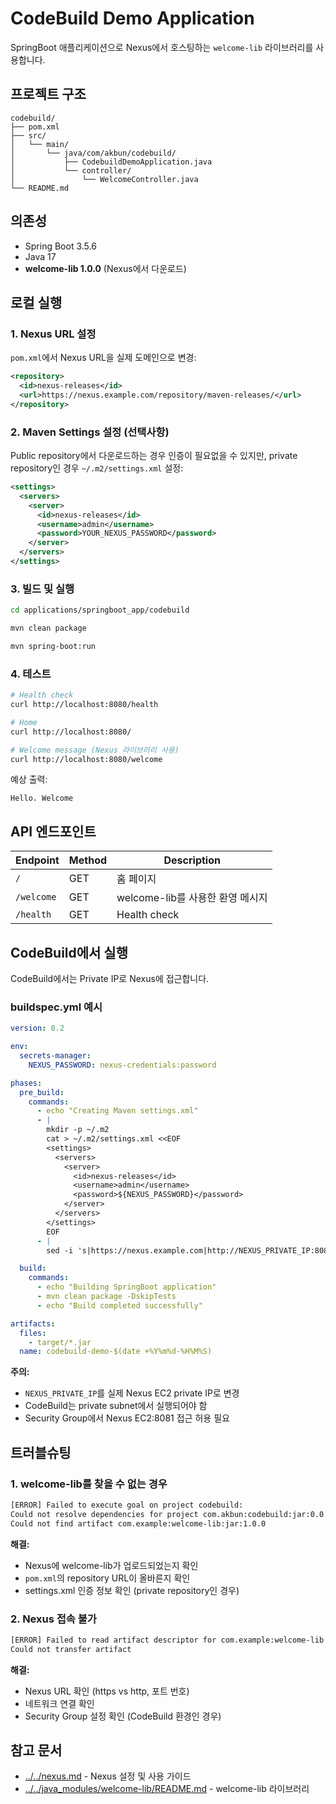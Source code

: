 # CodeBuild Demo Application

SpringBoot 애플리케이션으로 Nexus에서 호스팅하는 `welcome-lib` 라이브러리를 사용합니다.

## 프로젝트 구조

```
codebuild/
├── pom.xml
├── src/
│   └── main/
│       └── java/com/akbun/codebuild/
│           ├── CodebuildDemoApplication.java
│           └── controller/
│               └── WelcomeController.java
└── README.md
```

## 의존성

- Spring Boot 3.5.6
- Java 17
- **welcome-lib 1.0.0** (Nexus에서 다운로드)

## 로컬 실행

### 1. Nexus URL 설정

`pom.xml`에서 Nexus URL을 실제 도메인으로 변경:

```xml
<repository>
  <id>nexus-releases</id>
  <url>https://nexus.example.com/repository/maven-releases/</url>
</repository>
```

### 2. Maven Settings 설정 (선택사항)

Public repository에서 다운로드하는 경우 인증이 필요없을 수 있지만, private repository인 경우 `~/.m2/settings.xml` 설정:

```xml
<settings>
  <servers>
    <server>
      <id>nexus-releases</id>
      <username>admin</username>
      <password>YOUR_NEXUS_PASSWORD</password>
    </server>
  </servers>
</settings>
```

### 3. 빌드 및 실행

```bash
cd applications/springboot_app/codebuild

mvn clean package

mvn spring-boot:run
```

### 4. 테스트

```bash
# Health check
curl http://localhost:8080/health

# Home
curl http://localhost:8080/

# Welcome message (Nexus 라이브러리 사용)
curl http://localhost:8080/welcome
```

예상 출력:
```
Hello. Welcome
```

## API 엔드포인트

| Endpoint | Method | Description |
|----------|--------|-------------|
| `/` | GET | 홈 페이지 |
| `/welcome` | GET | welcome-lib를 사용한 환영 메시지 |
| `/health` | GET | Health check |

## CodeBuild에서 실행

CodeBuild에서는 Private IP로 Nexus에 접근합니다.

### buildspec.yml 예시

```yaml
version: 0.2

env:
  secrets-manager:
    NEXUS_PASSWORD: nexus-credentials:password

phases:
  pre_build:
    commands:
      - echo "Creating Maven settings.xml"
      - |
        mkdir -p ~/.m2
        cat > ~/.m2/settings.xml <<EOF
        <settings>
          <servers>
            <server>
              <id>nexus-releases</id>
              <username>admin</username>
              <password>${NEXUS_PASSWORD}</password>
            </server>
          </servers>
        </settings>
        EOF
      - |
        sed -i 's|https://nexus.example.com|http://NEXUS_PRIVATE_IP:8081|g' pom.xml

  build:
    commands:
      - echo "Building SpringBoot application"
      - mvn clean package -DskipTests
      - echo "Build completed successfully"

artifacts:
  files:
    - target/*.jar
  name: codebuild-demo-$(date +%Y%m%d-%H%M%S)
```

**주의:**
- `NEXUS_PRIVATE_IP`를 실제 Nexus EC2 private IP로 변경
- CodeBuild는 private subnet에서 실행되어야 함
- Security Group에서 Nexus EC2:8081 접근 허용 필요

## 트러블슈팅

### 1. welcome-lib를 찾을 수 없는 경우

```bash
[ERROR] Failed to execute goal on project codebuild:
Could not resolve dependencies for project com.akbun:codebuild:jar:0.0.1-SNAPSHOT:
Could not find artifact com.example:welcome-lib:jar:1.0.0
```

**해결:**
- Nexus에 welcome-lib가 업로드되었는지 확인
- `pom.xml`의 repository URL이 올바른지 확인
- settings.xml 인증 정보 확인 (private repository인 경우)

### 2. Nexus 접속 불가

```bash
[ERROR] Failed to read artifact descriptor for com.example:welcome-lib:jar:1.0.0:
Could not transfer artifact
```

**해결:**
- Nexus URL 확인 (https vs http, 포트 번호)
- 네트워크 연결 확인
- Security Group 설정 확인 (CodeBuild 환경인 경우)

## 참고 문서

- [../../nexus.md](../../../nexus.md) - Nexus 설정 및 사용 가이드
- [../../java_modules/welcome-lib/README.md](../../java_modules/welcome-lib/README.md) - welcome-lib 라이브러리
